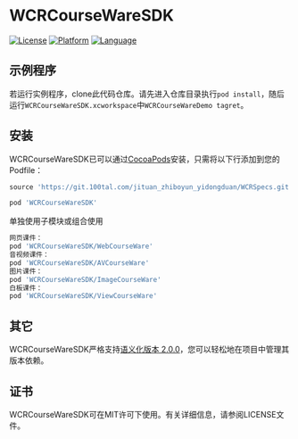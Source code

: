 # WCRCourseWareSDK

[![License](https://img.shields.io/badge/license-MIT-000000.svg)](https://git.100tal.com/jituan_zhiboyun_yidongduan/WCRCourseWareSDK)
[![Platform](https://img.shields.io/badge/platform-ios-lightgrey.svg)](https://git.100tal.com/jituan_zhiboyun_yidongduan/WCRCourseWareSDK)
[![Language](https://img.shields.io/badge/language-ObjectC-blue.svg)](https://git.100tal.com/jituan_zhiboyun_yidongduan/WCRCourseWareSDK)


## 示例程序
若运行实例程序，clone此代码仓库。请先进入仓库目录执行`pod install`，随后运行`WCRCourseWareSDK.xcworkspace`中`WCRCourseWareDemo tagret`。

## 安装

WCRCourseWareSDK已可以通过[CocoaPods](http://cocoapods.org)安装，只需将以下行添加到您的Podfile：

```ruby
source 'https://git.100tal.com/jituan_zhiboyun_yidongduan/WCRSpecs.git'

pod 'WCRCourseWareSDK'
```
单独使用子模块或组合使用
```ruby
网页课件：
pod 'WCRCourseWareSDK/WebCourseWare'
音视频课件：
pod 'WCRCourseWareSDK/AVCourseWare'
图片课件：
pod 'WCRCourseWareSDK/ImageCourseWare'
白板课件：
pod 'WCRCourseWareSDK/ViewCourseWare'
```

## 其它
WCRCourseWareSDK严格支持[语义化版本 2.0.0](https://semver.org/lang/zh-CN/)，您可以轻松地在项目中管理其版本依赖。

## 证书

WCRCourseWareSDK可在MIT许可下使用。有关详细信息，请参阅LICENSE文件。

